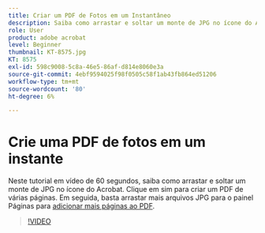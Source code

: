 ```yaml
---
title: Criar um PDF de Fotos em um Instantâneo
description: Saiba como arrastar e soltar um monte de JPG no ícone do Acrobat para criar um PDF
role: User
product: adobe acrobat
level: Beginner
thumbnail: KT-8575.jpg
KT: 8575
exl-id: 598c9008-5c8a-46e5-86af-d814e8060e3a
source-git-commit: 4ebf9594025f98f0505c58f1ab43fb864ed51206
workflow-type: tm+mt
source-wordcount: '80'
ht-degree: 6%

---
```


# Crie uma PDF de fotos em um instante

Neste tutorial em vídeo de 60 segundos, saiba como arrastar e soltar um monte de JPG no ícone do Acrobat. Clique em sim para criar um PDF de várias páginas. Em seguida, basta arrastar mais arquivos JPG para o painel Páginas para [adicionar mais páginas ao PDF](https://www.adobe.com/br/acrobat/online/add-pages-to-pdf.html).

>[!VIDEO](https://video.tv.adobe.com/v/336365?quality=12&learn=on&hidetitle=true)
